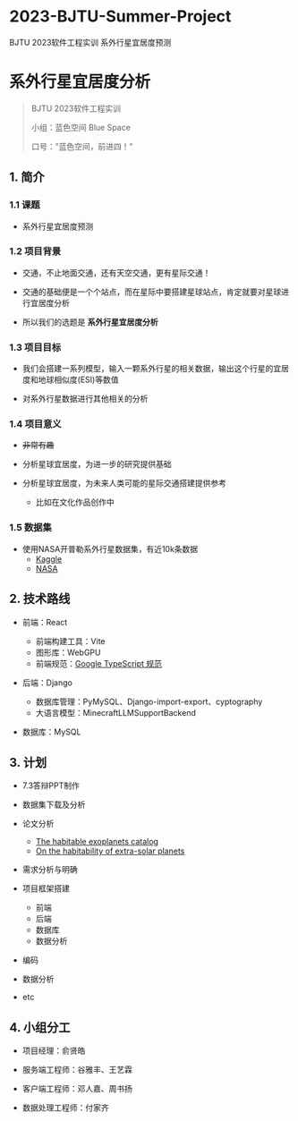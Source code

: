 # 2023-BJTU-Summer-Project
BJTU 2023软件工程实训 系外行星宜居度预测



# 系外行星宜居度分析

> BJTU 2023软件工程实训
>
> 小组：蓝色空间 Blue Space
>
> 口号："蓝色空间，前进四！"

## 1. 简介

### 1.1 课题

- 系外行星宜居度预测

### 1.2 项目背景

- 交通，不止地面交通，还有天空交通，更有星际交通！

- 交通的基础便是一个个站点，而在星际中要搭建星球站点，肯定就要对星球进行宜居度分析

- 所以我们的选题是 **系外行星宜居度分析**

### 1.3 项目目标

- 我们会搭建一系列模型，输入一颗系外行星的相关数据，输出这个行星的宜居度和地球相似度(ESI)等数值

- 对系外行星数据进行其他相关的分析

### 1.4 项目意义

- ~~非常有趣~~

- 分析星球宜居度，为进一步的研究提供基础

- 分析星球宜居度，为未来人类可能的星际交通搭建提供参考
  - 比如在文化作品创作中

### 1.5 数据集

- 使用NASA开普勒系外行星数据集，有近10k条数据
  - [Kaggle](www.kaggle.com/datasets/nasa/kepler-exoplanet-search-results)
  - [NASA](https://exoplanetarchive.ipac.caltech.edu/cgi-bin/TblView/nph-tblView?app=ExoTbls&config=PS)

## 2. 技术路线

- 前端：React
  - 前端构建工具：Vite
  - 图形库：WebGPU
  - 前端规范：[Google TypeScript 规范](https://zh-google-styleguide.readthedocs.io/en/latest/google-typescript-styleguide/syntax/#section-3)
  
- 后端：Django
  - 数据库管理：PyMySQL、Django-import-export、cyptography
  - 大语言模型：MinecraftLLMSupportBackend

- 数据库：MySQL

## 3. 计划

- 7.3答辩PPT制作

- 数据集下载及分析

- 论文分析
  - [The habitable exoplanets catalog](https://phl.upr.edu/projects/habitable-exoplanets-catalog)
  - [On the habitability of extra-solar planets](http://115.27.245.27/_tsf/00/0E/EJvQn2qeyqq2.pdf)

- 需求分析与明确

- 项目框架搭建
  - 前端
  - 后端
  - 数据库
  - 数据分析

- 编码

- 数据分析

- etc

## 4. 小组分工

- 项目经理：俞贤皓

- 服务端工程师：谷雅丰、王艺霖

- 客户端工程师：邓人嘉、周书扬

- 数据处理工程师：付家齐
